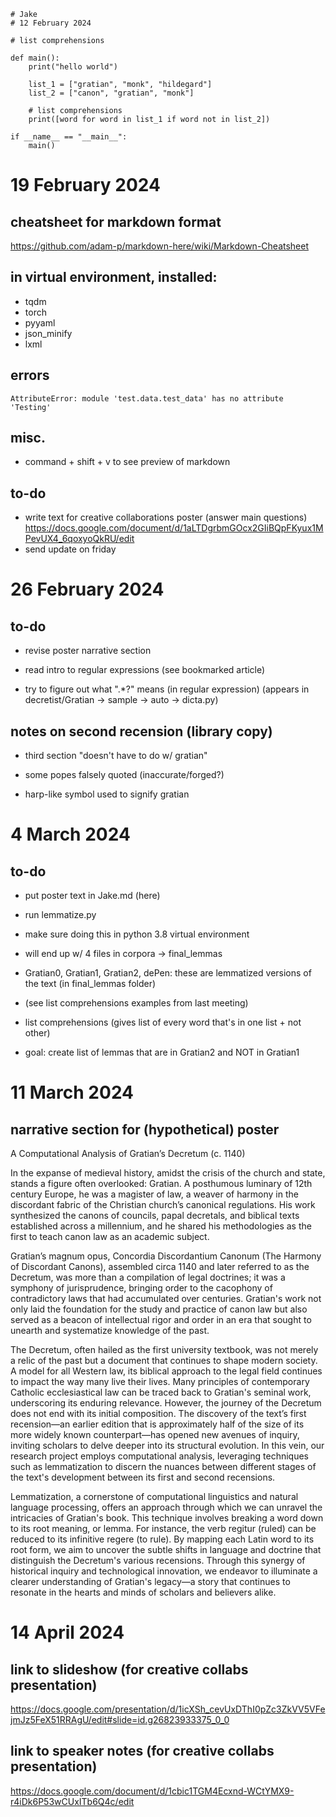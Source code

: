
```
# Jake
# 12 February 2024

# list comprehensions 

def main():
    print("hello world")

    list_1 = ["gratian", "monk", "hildegard"]
    list_2 = ["canon", "gratian", "monk"]

    # list comprehensions
    print([word for word in list_1 if word not in list_2])

if __name__ == "__main__":
    main()    
```

# 19 February 2024

## cheatsheet for markdown format
https://github.com/adam-p/markdown-here/wiki/Markdown-Cheatsheet

## in virtual environment, installed:

+ tqdm
+ torch
+ pyyaml
+ json_minify
+ lxml

## errors
`AttributeError: module 'test.data.test_data' has no attribute 'Testing'`

## misc.

+ command + shift + v to see preview of markdown

## to-do

+ write text for creative collaborations poster (answer main questions)
https://docs.google.com/document/d/1aLTDgrbmGOcx2GIiBQpFKyux1MPevUX4_6qoxyoQkRU/edit
+ send update on friday

# 26 February 2024

## to-do

+ revise poster narrative section

+ read intro to regular expressions (see bookmarked article)

+ try to figure out what ".*?" means (in regular expression) (appears in decretist/Gratian -> sample -> auto -> dicta.py)

## notes on second recension (library copy)

+ third section "doesn't have to do w/ gratian"
+ some popes falsely quoted (inaccurate/forged?)

+ harp-like symbol used to signify gratian

# 4 March 2024

## to-do

+ put poster text in Jake.md (here)

+ run lemmatize.py
+ make sure doing this in python 3.8 virtual environment

+ will end up w/ 4 files in corpora -> final_lemmas
+ Gratian0, Gratian1, Gratian2, dePen: these are lemmatized versions of the text (in final_lemmas folder)

+ (see list comprehensions examples from last meeting)

+ list comprehensions (gives list of every word that's in one list + not other)
+ goal: create list of lemmas that are in Gratian2 and NOT in Gratian1

# 11 March 2024

## narrative section for (hypothetical) poster

A Computational Analysis of Gratian’s Decretum (c. 1140)

In the expanse of medieval history, amidst the crisis of the church and state, stands a figure often overlooked: Gratian. A posthumous luminary of 12th century Europe, he was a magister of law, a weaver of harmony in the discordant fabric of the Christian church’s canonical regulations. His work synthesized the canons of councils, papal decretals, and biblical texts established across a millennium, and he shared his methodologies as the first to teach canon law as an academic subject. 

Gratian’s magnum opus, Concordia Discordantium Canonum (The Harmony of Discordant Canons), assembled circa 1140 and later referred to as the Decretum, was more than a compilation of legal doctrines; it was a symphony of jurisprudence, bringing order to the cacophony of contradictory laws that had accumulated over centuries. Gratian's work not only laid the foundation for the study and practice of canon law but also served as a beacon of intellectual rigor and order in an era that sought to unearth and systematize knowledge of the past. 

The Decretum, often hailed as the first university textbook, was not merely a relic of the past but a document that continues to shape modern society. A model for all Western law, its biblical approach to the legal field continues to impact the way many live their lives. Many principles of contemporary Catholic ecclesiastical law can be traced back to Gratian's seminal work, underscoring its enduring relevance.
However, the journey of the Decretum does not end with its initial composition. The discovery of the text’s first recension—an earlier edition that is approximately half of the size of its more widely known counterpart—has opened new avenues of inquiry, inviting scholars to delve deeper into its structural evolution. In this vein, our research project employs computational analysis, leveraging techniques such as lemmatization to discern the nuances between different stages of the text's development between its first and second recensions.

Lemmatization, a cornerstone of computational linguistics and natural language processing, offers an approach through which we can unravel the intricacies of Gratian's book. This technique involves breaking a word down to its root meaning, or lemma. For instance, the verb regitur (ruled) can be reduced to its infinitive regere (to rule). By mapping each Latin word to its root form, we aim to uncover the subtle shifts in language and doctrine that distinguish the Decretum's various recensions. Through this synergy of historical inquiry and technological innovation, we endeavor to illuminate a clearer understanding of Gratian's legacy—a story that continues to resonate in the hearts and minds of scholars and believers alike.

# 14 April 2024

## link to slideshow (for creative collabs presentation)
https://docs.google.com/presentation/d/1icXSh_cevUxDThI0pZc3ZkVV5VFejmJz5FeX51RRAgU/edit#slide=id.g26823933375_0_0

## link to speaker notes (for creative collabs presentation)
https://docs.google.com/document/d/1cbic1TGM4Ecxnd-WCtYMX9-r4iDk6P53wCUxITb6Q4c/edit